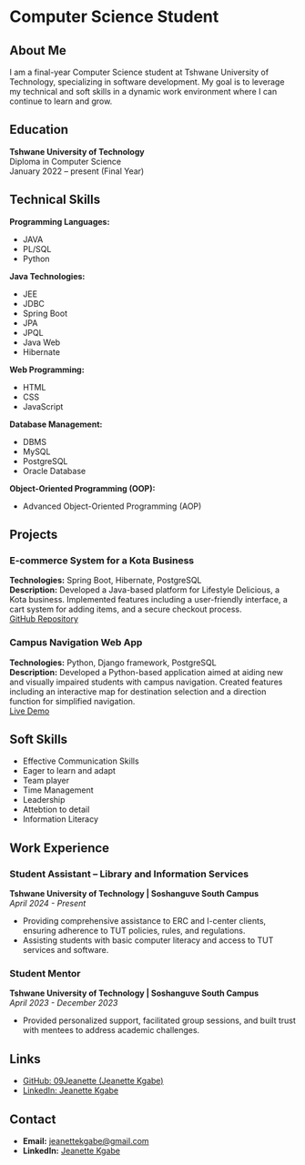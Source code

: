 #  Computer Science Student


## About Me
I am a final-year Computer Science student at Tshwane University of Technology, specializing in software development. My goal is to leverage my technical and soft skills in a dynamic work environment where I can continue to learn and grow.

## Education
**Tshwane University of Technology**  
Diploma in Computer Science  
January 2022 – present (Final Year)
  
## Technical Skills

**Programming Languages:**  
- JAVA
- PL/SQL
- Python

**Java Technologies:**  
- JEE
- JDBC
- Spring Boot
- JPA
- JPQL
- Java Web
- Hibernate

**Web Programming:**  
- HTML
- CSS
- JavaScript

**Database Management:**  
- DBMS
- MySQL
- PostgreSQL
- Oracle Database

**Object-Oriented Programming (OOP):**  
- Advanced Object-Oriented Programming (AOP)

## Projects

### E-commerce System for a Kota Business
**Technologies:** Spring Boot, Hibernate, PostgreSQL  
**Description:** Developed a Java-based platform for Lifestyle Delicious, a Kota business. Implemented features including a user-friendly interface, a cart system for adding items, and a secure checkout process.  
[GitHub Repository](https://github.com/09Jeanette/LifestyleDeliciousWebApp)

### Campus Navigation Web App
**Technologies:** Python, Django framework, PostgreSQL  
**Description:** Developed a Python-based application aimed at aiding new and visually impaired students with campus navigation. Created features including an interactive map for destination selection and a direction function for simplified navigation.  
[Live Demo](https://ability-assist-347e4e772fc7.herokuapp.com/AbilityAssistWebApp/)

## Soft Skills
- Effective Communication Skills
- Eager to learn and adapt
- Team player
- Time Management
- Leadership
- Attebtion to detail
- Information Literacy

## Work Experience

### Student Assistant – Library and Information Services
**Tshwane University of Technology | Soshanguve South Campus**  
_April 2024 - Present_
- Providing comprehensive assistance to ERC and I-center clients, ensuring adherence to TUT policies, rules, and regulations.
- Assisting students with basic computer literacy and access to TUT services and software.

###  Student  Mentor
**Tshwane University of Technology | Soshanguve South Campus**  
_April 2023 - December 2023_
- Provided personalized support, facilitated group sessions, and built trust with mentees to address academic challenges.

## Links
- [GitHub: 09Jeanette (Jeanette Kgabe)](https://github.com/09Jeanette)
- [LinkedIn: Jeanette Kgabe](https://linkedin.com/in/jeanette-kgabe)
  
## Contact
- **Email:** jeanettekgabe@gmail.com
- **LinkedIn:** [Jeanette Kgabe](https://www.linkedin.com/in/jeanette-kgabe/)
